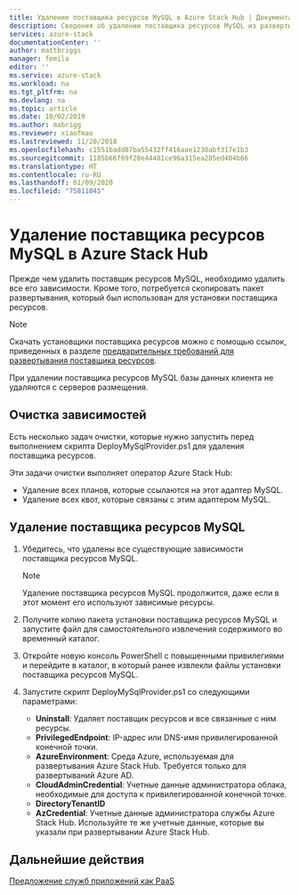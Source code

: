 ```yaml
---
title: Удаление поставщика ресурсов MySQL в Azure Stack Hub | Документация Майкрософт
description: Сведения об удалении поставщика ресурсов MySQL из развертывания Azure Stack Hub.
services: azure-stack
documentationCenter: ''
author: mattbriggs
manager: femila
editor: ''
ms.service: azure-stack
ms.workload: na
ms.tgt_pltfrm: na
ms.devlang: na
ms.topic: article
ms.date: 10/02/2019
ms.author: mabrigg
ms.reviewer: xiaofmao
ms.lastreviewed: 11/20/2018
ms.openlocfilehash: c1551badd87ba55432ff416aae1230abf317e1b3
ms.sourcegitcommit: 1185b66f69f28e44481ce96a315ea285ed404b66
ms.translationtype: HT
ms.contentlocale: ru-RU
ms.lasthandoff: 01/09/2020
ms.locfileid: "75811045"
---
```

# <a name="remove-the-mysql-resource-provider-in-azure-stack-hub"></a>Удаление поставщика ресурсов MySQL в Azure Stack Hub

Прежде чем удалить поставщик ресурсов MySQL, необходимо удалить все его зависимости. Кроме того, потребуется скопировать пакет развертывания, который был использован для установки поставщика ресурсов.

> [!NOTE]
> Скачать установщики поставщика ресурсов можно с помощью ссылок, приведенных в разделе [предварительных требований для развертывания поставщика ресурсов](./azure-stack-mysql-resource-provider-deploy.md#prerequisites).

При удалении поставщика ресурсов MySQL базы данных клиента не удаляются с серверов размещения.

## <a name="dependency-cleanup"></a>Очистка зависимостей

Есть несколько задач очистки, которые нужно запустить перед выполнением скрипта DeployMySqlProvider.ps1 для удаления поставщика ресурсов.

Эти задачи очистки выполняет оператор Azure Stack Hub:

* Удаление всех планов, которые ссылаются на этот адаптер MySQL.
* Удаление всех квот, которые связаны с этим адаптером MySQL.

## <a name="to-remove-the-mysql-resource-provider"></a>Удаление поставщика ресурсов MySQL

1. Убедитесь, что удалены все существующие зависимости поставщика ресурсов MySQL.

   > [!NOTE]
   > Удаление поставщика ресурсов MySQL продолжится, даже если в этот момент его используют зависимые ресурсы.
  
2. Получите копию пакета установки поставщика ресурсов MySQL и запустите файл для самостоятельного извлечения содержимого во временный каталог.
3. Откройте новую консоль PowerShell с повышенными привилегиями и перейдите в каталог, в который ранее извлекли файлы установки поставщика ресурсов MySQL.
4. Запустите скрипт DeployMySqlProvider.ps1 со следующими параметрами:
    - **Uninstall**: Удаляет поставщик ресурсов и все связанные с ним ресурсы.
    - **PrivilegedEndpoint**: IP-адрес или DNS-имя привилегированной конечной точки.
    - **AzureEnvironment**: Среда Azure, используемая для развертывания Azure Stack Hub. Требуется только для развертываний Azure AD.
    - **CloudAdminCredential**: Учетные данные администратора облака, необходимые для доступа к привилегированной конечной точке.
    - **DirectoryTenantID**
    - **AzCredential**: Учетные данные администратора службы Azure Stack Hub. Используйте те же учетные данные, которые вы указали при развертывании Azure Stack Hub.

## <a name="next-steps"></a>Дальнейшие действия

[Предложение служб приложений как PaaS](azure-stack-app-service-overview.md)
